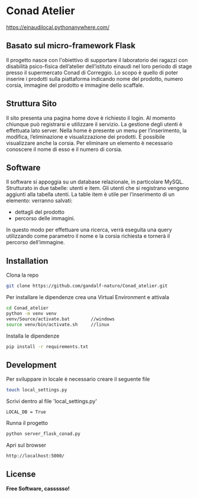 # Conad Atelier
https://einaudilocal.pythonanywhere.com/
## Basato sul micro-framework Flask
Il progetto nasce con l'obiettivo di supportare il laboratorio dei ragazzi con disabilità psico-fisica dell’atelier dell’istituto einaudi nel loro periodo di stage presso il supermercato Conad di Correggio.
Lo scopo è quello di poter inserire i prodotti sulla piattaforma indicando nome del prodotto, numero corsia, immagine del prodotto e immagine dello scaffale.


## Struttura Sito
Il sito presenta una pagina home dove è richiesto il login. Al momento chiunque può registrarsi e utilizzare il servizio.
La gestione degli utenti è effettuata lato server.
Nella home è presente un menu per l’inserimento, la modifica, l’eliminazione e visualizzazione dei prodotti. È possibile visualizzare anche la corsia.
Per eliminare un elemento è necessario conoscere il nome di esso e il numero di corsia.

## Software
Il software si appoggia su un database relazionale, in particolare MySQL.
Strutturato in due tabelle: utenti e item.
Gli utenti che si registrano vengono aggiunti alla tabella utenti.
La table item è utile per l’inserimento di un elemento: verranno salvati:
- dettagli del prodotto
- percorso delle immagini.

In questo modo per effettuare una ricerca, verrà eseguita una query utilizzando come parametro il nome e la corsia richiesta e tornerà il percorso dell’immagine.




## Installation
Clona la repo
```sh
git clone https://github.com/gandalf-naturo/Conad_atelier.git
```
Per installare le dipendenze crea una Virtual Environment e attivala
```sh
cd Conad_atelier
python -m venv venv
venv/Source/activate.bat        //windows
source venv/bin/activate.sh     //linux
```
Installa le dipendenze
```sh
pip install -r requirements.txt
```



## Development
Per sviluppare in locale è necessario creare il seguente file
```sh
touch local_settings.py
```
Scrivi dentro al file 'local_settings.py'
```
LOCAL_DB = True
```

Runna il progetto
```sh
python server_flask_conad.py
```
Apri sul browser
```sh
http://localhost:5000/
```

## License

**Free Software, cassssso!**